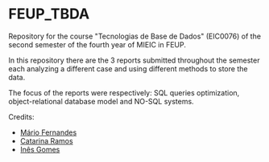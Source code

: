 # FEUP_TBDA
Repository for the course "Tecnologias de Base de Dados" (EIC0076) of the second semester of the fourth year of MIEIC in FEUP.

In this repository there are the 3 reports submitted throughout the semester each analyzing a different case and using different methods to store the data.

The focus of the reports were respectively: SQL queries optimization, object-relational database model and NO-SQL systems.

Credits:
* [Mário Fernandes](https://github.com/MarioFernandes73)
* [Catarina Ramos](https://github.com/catramos96)
* [Inês Gomes](https://github.com/inesgomes)
